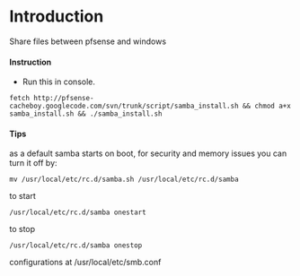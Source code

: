 # Introduction #

Share files between pfsense and windows


#### Instruction ####
  * Run this in console.
```
fetch http://pfsense-cacheboy.googlecode.com/svn/trunk/script/samba_install.sh && chmod a+x samba_install.sh && ./samba_install.sh
```

#### Tips ####
as a default samba starts on boot, for security and memory issues you can turn it off by:
```
mv /usr/local/etc/rc.d/samba.sh /usr/local/etc/rc.d/samba
```
to start
```
/usr/local/etc/rc.d/samba onestart
```
to stop
```
/usr/local/etc/rc.d/samba onestop
```
configurations at /usr/local/etc/smb.conf